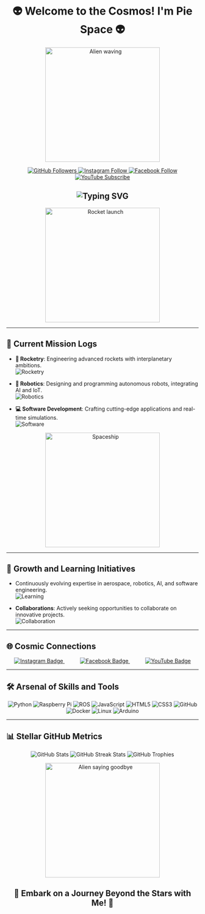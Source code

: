<h1 align="center">
  👽 Welcome to the Cosmos! I'm Pie Space 👽
</h1>

<p align="center">
  <img src="https://media.giphy.com/media/3o7abAHdYvZdBNnGZq/giphy.gif" alt="Alien waving" width="300"/>
</p>

<p align="center">
  <a href="https://github.com/PIEspace?tab=followers">
    <img src="https://img.shields.io/github/followers/PIEspace?label=Follow&style=social" alt="GitHub Followers"/>
  </a>
  <a href="https://instagram.com/creativeindia__/">
    <img src="https://img.shields.io/badge/Instagram-E4405F?style=for-the-badge&logo=instagram&logoColor=white" alt="Instagram Follow"/>
  </a>
  <a href="https://www.facebook.com/profile.php?id=100052831652668">
    <img src="https://img.shields.io/badge/Facebook-1877F2?style=for-the-badge&logo=facebook&logoColor=white" alt="Facebook Follow"/>
  </a>
  <a href="https://www.youtube.com/@PROJECTOCCUPYMARS">
    <img src="https://img.shields.io/badge/YouTube-FF0000?style=for-the-badge&logo=youtube&logoColor=white" alt="YouTube Subscribe"/>
  </a>
</p>

<h2 align="center">
  <img src="https://readme-typing-svg.herokuapp.com?color=%2336BCF7&size=24&center=true&vCenter=true&width=600&lines=Exploring+the+Final+Frontier;Mastering+Rocketry+and+Robotics;Innovating+in+Software+Development;Let's+Build+the+Future+Together!" alt="Typing SVG"/>
</h2>

<p align="center">
  <img src="https://media.giphy.com/media/fAnzw6YK33jMwzp5wp/giphy.gif" alt="Rocket launch" width="300"/>
</p>

---

## 🚀 Current Mission Logs
- **🚀 Rocketry**: Engineering advanced rockets with interplanetary ambitions. <br>
  ![Rocketry](https://img.shields.io/badge/Rocketry-🚀-blue)
  
- **🤖 Robotics**: Designing and programming autonomous robots, integrating AI and IoT. <br>
  ![Robotics](https://img.shields.io/badge/Robotics-🤖-green)
  
- **💻 Software Development**: Crafting cutting-edge applications and real-time simulations. <br>
  ![Software](https://img.shields.io/badge/Software-💻-red)

<p align="center">
  <img src="https://media.giphy.com/media/26AHG5KGFxSkUWw1i/giphy.gif" alt="Spaceship" width="300"/>
</p>

---

## 🌱 Growth and Learning Initiatives
- Continuously evolving expertise in aerospace, robotics, AI, and software engineering. <br>
  ![Learning](https://img.shields.io/badge/Learning-📚-yellow)
  
- **Collaborations**: Actively seeking opportunities to collaborate on innovative projects. <br>
  ![Collaboration](https://img.shields.io/badge/Collaboration-🤝-orange)

---

## 🌐 Cosmic Connections
<div align="center">
  <a href="https://instagram.com/creativeindia__" style="margin: 0 20px;">
    <img src="https://img.shields.io/badge/Instagram-E4405F?style=for-the-badge&logo=instagram&logoColor=white" alt="Instagram Badge"/>
  </a>
  <a href="https://www.facebook.com/profile.php?id=100052831652668" style="margin: 0 20px;">
    <img src="https://img.shields.io/badge/Facebook-1877F2?style=for-the-badge&logo=facebook&logoColor=white" alt="Facebook Badge"/>
  </a>
  <a href="https://www.youtube.com/@PROJECTOCCUPYMARS" style="margin: 0 20px;">
    <img src="https://img.shields.io/badge/YouTube-FF0000?style=for-the-badge&logo=youtube&logoColor=white" alt="YouTube Badge"/>
  </a>
</div>

---

## 🛠️ Arsenal of Skills and Tools
<p align="center">
  <img src="https://img.shields.io/badge/Python-3776AB?style=for-the-badge&logo=python&logoColor=white" alt="Python"/>
  <img src="https://img.shields.io/badge/Raspberry Pi-A22846?style=for-the-badge&logo=raspberry-pi&logoColor=white" alt="Raspberry Pi"/>
  <img src="https://img.shields.io/badge/ROS-22314E?style=for-the-badge&logo=ros&logoColor=white" alt="ROS"/>
  <img src="https://img.shields.io/badge/JavaScript-F7DF1E?style=for-the-badge&logo=javascript&logoColor=black" alt="JavaScript"/>
  <img src="https://img.shields.io/badge/HTML5-E34F26?style=for-the-badge&logo=html5&logoColor=white" alt="HTML5"/>
  <img src="https://img.shields.io/badge/CSS3-1572B6?style=for-the-badge&logo=css3&logoColor=white" alt="CSS3"/>
  <img src="https://img.shields.io/badge/GitHub-181717?style=for-the-badge&logo=github&logoColor=white" alt="GitHub"/>
  <img src="https://img.shields.io/badge/Docker-2496ED?style=for-the-badge&logo=docker&logoColor=white" alt="Docker"/>
  <img src="https://img.shields.io/badge/Linux-FCC624?style=for-the-badge&logo=linux&logoColor=black" alt="Linux"/>
  <img src="https://img.shields.io/badge/Arduino-00979D?style=for-the-badge&logo=arduino&logoColor=white" alt="Arduino"/>
</p>

---

## 📊 Stellar GitHub Metrics
<p align="center">
  <img src="https://github-readme-stats.vercel.app/api?username=PIEspace&show_icons=true&theme=radical" alt="GitHub Stats"/>
  <img src="https://github-readme-streak-stats.herokuapp.com/?user=PIEspace&theme=radical" alt="GitHub Streak Stats"/>
  <img src="https://github-profile-trophy.vercel.app/?username=PIEspace&theme=radical" alt="GitHub Trophies"/>
</p>

<p align="center">
  <img src="https://media.giphy.com/media/3o6Mbjc28YFuR3UKOy/giphy.gif" alt="Alien saying goodbye" width="300"/>
</p>

<h2 align="center">
  🚀 Embark on a Journey Beyond the Stars with Me! 🚀
</h2>
